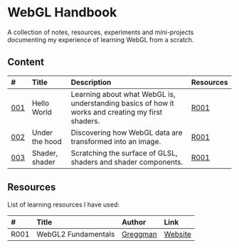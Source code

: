 # WebGL Handbook

A collection of notes, resources, experiments and mini-projects documenting my experience of learning WebGL from a scratch. 

## Content
| # | Title | Description | Resources
| :--- | :--- | :--- | :--- | 
| [001](001_hello-world) | Hello World | Learning about what WebGL is, understanding basics of how it works and creating my first shaders. | [R001](#resources) |
| [002](002_under-the-hood) | Under the hood | Discovering how WebGL data are transformed into an image. | [R001](#resources) |
| [003](003_shader-shader) | Shader, shader | Scratching the surface of GLSL, shaders and shader components. | [R001](#resources) |

## Resources
List of learning resources I have used:

| # | Title | Author | Link |
| :---   | :---   | :---  | :---  |
| R001 | WebGL2 Fundamentals | [Greggman](https://github.com/greggman) | [Website](http://webgl2fundamentals.org) |